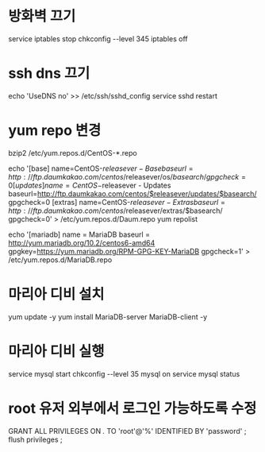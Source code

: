 # 방화벽 끄기
service iptables stop
chkconfig --level 345 iptables off


# ssh dns 끄기
echo 'UseDNS no' >> /etc/ssh/sshd_config
service sshd restart


# yum repo 변경
bzip2 /etc/yum.repos.d/CentOS-*.repo

echo '[base]
name=CentOS-$releasever - Base
baseurl=http://ftp.daumkakao.com/centos/$releasever/os/$basearch/
gpgcheck=0 
[updates]
name=CentOS-$releasever - Updates
baseurl=http://ftp.daumkakao.com/centos/$releasever/updates/$basearch/
gpgcheck=0
[extras]
name=CentOS-$releasever - Extras
baseurl=http://ftp.daumkakao.com/centos/$releasever/extras/$basearch/
gpgcheck=0' > /etc/yum.repos.d/Daum.repo
yum repolist

echo '[mariadb]
name = MariaDB
baseurl = http://yum.mariadb.org/10.2/centos6-amd64
gpgkey=https://yum.mariadb.org/RPM-GPG-KEY-MariaDB
gpgcheck=1' > /etc/yum.repos.d/MariaDB.repo


# 마리아 디비 설치
yum update -y
yum install MariaDB-server MariaDB-client -y


# 마리아 디비 실행
service mysql start
chkconfig --level 35 mysql on
service mysql status


# root 유저 외부에서 로그인 가능하도록 수정
GRANT ALL PRIVILEGES ON *.* TO 'root'@'%' IDENTIFIED BY 'password' ;
flush privileges ;



